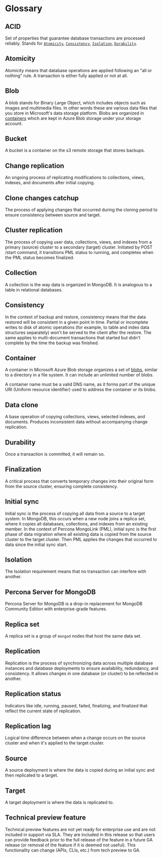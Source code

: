 # Glossary

## ACID
     
Set of properties that guarantee database transactions are processed reliably. Stands for [`Atomicity`](#atomicity), [`Consistency`](#consistency), [`Isolation`](#isolation), [`Durability`](#durability).

## Atomicity

Atomicity means that database operations are applied following an "all or nothing" rule. A transaction is either fully applied or not at all.

## Blob
    
A blob stands for Binary Large Object, which includes objects such as images and multimedia files. In other words these are various data files that you store in Microsoft's data storage platform. Blobs are organized in [containers](#container) which are kept in Azure Blob storage under your storage account.

## Bucket

A bucket is a container on the s3 remote storage that stores backups.

## Change replication 

An ongoing process of replicating modifications to collections, views, indexes, and documents after initial copying.

## Clone changes catchup

The process of applying changes that occurred during the cloning period to ensure consistency between source and target.

## Cluster replication 

The process of copying user data, collections, views, and indexes from a primary (source) cluster to a secondary (target) cluster. Initiated by POST /start command, it transitions PML status to running, and completes when the PML status becomes finalized.

## Collection
     
A collection is the way data is organized in MongoDB. It is analogous to a table in relational databases.

## Consistency

In the context of backup and restore, consistency means that the data restored will be consistent in a given point in time. Partial or incomplete writes to disk of atomic operations (for example, to table and index data structures separately) won't be served to the client after the restore. The same applies to multi-document transactions that started but didn't complete by the time the backup was finished.

## Container

A container in Microsoft Azure Blob storage organizes a set of [blobs](#blob), similar to a directory in a file system. It can include an unlimited number of blobs.

A container name must be a valid DNS name, as it forms part of the unique URI (Uniform resource identifier) used to address the container or its blobs. 

## Data clone

A base operation of copying collections, views, selected indexes, and documents. Produces inconsistent data without accompanying change replication.

## Durability
   
Once a transaction is committed, it will remain so.

## Finalization 

A critical process that converts temporary changes into their original form from the source cluster, ensuring complete consistency.

## Initial sync

Initial sync is the process of copying all data from a source to a target system. In MongoDB, this occurs when a new node joins a replica set, where it copies all databases, collections, and indexes from an existing member. In the context of Percona MongoLink (PML), initial sync is the first phase of data migration where all existing data is copied from the source cluster to the target cluster. Then PML applies the changes that occurred to data since the initial sync start.

## Isolation

The Isolation requirement means that no transaction can interfere with another.

## Percona Server for MongoDB 

Percona Server for MongoDB is a drop-in replacement for MongoDB Community Edition with enterprise-grade features.

## Replica set
   
A replica set is a group of `mongod` nodes that host the same data set.

## Replication

Replication is the process of synchronizing data across multiple database instances and database deployments to ensure availability, redundancy, and consistency. It allows changes in one database (or cluster) to be reflected in another.

## Replication status 

Indicators like idle, running, paused, failed, finalizing, and finalized that reflect the current state of replication.

## Replication lag 

Logical time difference between when a change occurs on the source cluster and when it's applied to the target cluster.

## Source

A source deployment is where the data is copied during an initial sync and then replicated to a target.

## Target 

A target deployment is where the data is replicated to.

## Technical preview feature

Technical preview features are not yet ready for enterprise use and are not included in support via SLA. They are included in this release so that users can provide feedback prior to the full release of the feature in a future GA release (or removal of the feature if it is deemed not useful). This functionality can change (APIs, CLIs, etc.) from tech preview to GA. 

